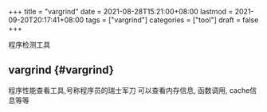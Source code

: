 +++
title = "vargrind"
date = 2021-08-28T15:21:00+08:00
lastmod = 2021-09-20T20:17:41+08:00
tags = ["vargrind"]
categories = ["tool"]
draft = false
+++

程序检测工具

<!--more-->


## vargrind {#vargrind}

程序性能查看工具,号称程序员的瑞士军刀
可以查看内存信息, 函数调用, cache信息等等